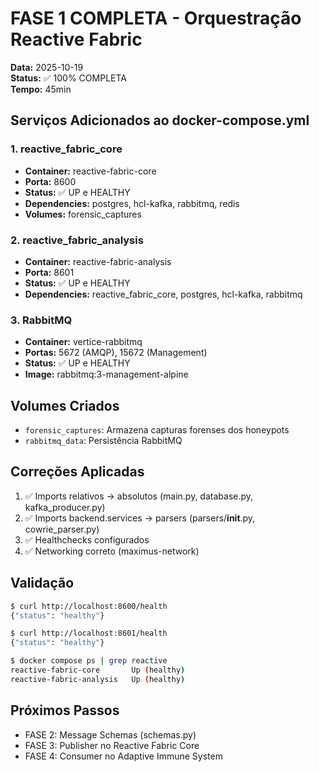 # FASE 1 COMPLETA - Orquestração Reactive Fabric

**Data:** 2025-10-19  
**Status:** ✅ 100% COMPLETA  
**Tempo:** 45min

## Serviços Adicionados ao docker-compose.yml

### 1. reactive_fabric_core
- **Container:** reactive-fabric-core
- **Porta:** 8600
- **Status:** ✅ UP e HEALTHY
- **Dependencies:** postgres, hcl-kafka, rabbitmq, redis
- **Volumes:** forensic_captures

### 2. reactive_fabric_analysis
- **Container:** reactive-fabric-analysis
- **Porta:** 8601  
- **Status:** ✅ UP e HEALTHY
- **Dependencies:** reactive_fabric_core, postgres, hcl-kafka, rabbitmq

### 3. RabbitMQ
- **Container:** vertice-rabbitmq
- **Portas:** 5672 (AMQP), 15672 (Management)
- **Status:** ✅ UP e HEALTHY
- **Image:** rabbitmq:3-management-alpine

## Volumes Criados
- `forensic_captures`: Armazena capturas forenses dos honeypots
- `rabbitmq_data`: Persistência RabbitMQ

## Correções Aplicadas
1. ✅ Imports relativos → absolutos (main.py, database.py, kafka_producer.py)
2. ✅ Imports backend.services → parsers (parsers/__init__.py, cowrie_parser.py)
3. ✅ Healthchecks configurados
4. ✅ Networking correto (maximus-network)

## Validação
```bash
$ curl http://localhost:8600/health
{"status": "healthy"}

$ curl http://localhost:8601/health
{"status": "healthy"}

$ docker compose ps | grep reactive
reactive-fabric-core       Up (healthy)
reactive-fabric-analysis   Up (healthy)
```

## Próximos Passos
- FASE 2: Message Schemas (schemas.py)
- FASE 3: Publisher no Reactive Fabric Core
- FASE 4: Consumer no Adaptive Immune System
